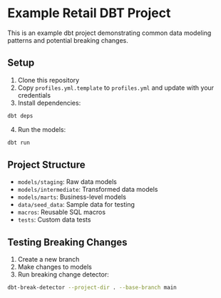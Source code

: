 # Example Retail DBT Project

This is an example dbt project demonstrating common data modeling patterns and potential breaking changes.

## Setup

1. Clone this repository
2. Copy `profiles.yml.template` to `profiles.yml` and update with your credentials
3. Install dependencies:
```bash
dbt deps
```

4. Run the models:
```bash
dbt run
```

## Project Structure

- `models/staging`: Raw data models
- `models/intermediate`: Transformed data models
- `models/marts`: Business-level models
- `data/seed_data`: Sample data for testing
- `macros`: Reusable SQL macros
- `tests`: Custom data tests

## Testing Breaking Changes

1. Create a new branch
2. Make changes to models
3. Run breaking change detector:
```bash
dbt-break-detector --project-dir . --base-branch main
```
